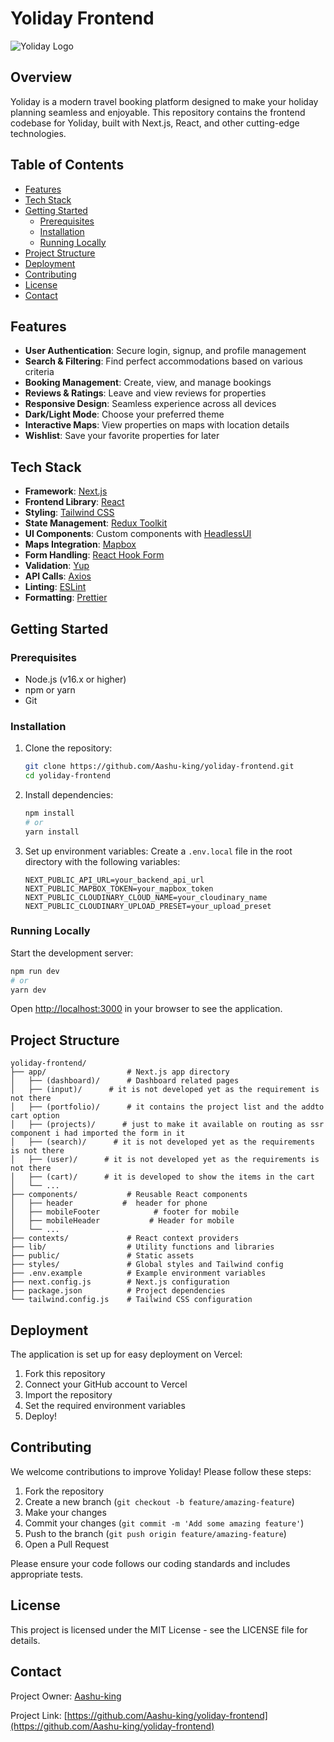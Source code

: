 # Yoliday Frontend

![Yoliday Logo](https://yoliday.vercel.app/images/light-logo.png)

## Overview

Yoliday is a modern travel booking platform designed to make your holiday planning seamless and enjoyable. This repository contains the frontend codebase for Yoliday, built with Next.js, React, and other cutting-edge technologies.

## Table of Contents

- [Features](#features)
- [Tech Stack](#tech-stack)
- [Getting Started](#getting-started)
  - [Prerequisites](#prerequisites)
  - [Installation](#installation)
  - [Running Locally](#running-locally)
- [Project Structure](#project-structure)
- [Deployment](#deployment)
- [Contributing](#contributing)
- [License](#license)
- [Contact](#contact)

## Features

- **User Authentication**: Secure login, signup, and profile management
- **Search & Filtering**: Find perfect accommodations based on various criteria
- **Booking Management**: Create, view, and manage bookings
- **Reviews & Ratings**: Leave and view reviews for properties
- **Responsive Design**: Seamless experience across all devices
- **Dark/Light Mode**: Choose your preferred theme
- **Interactive Maps**: View properties on maps with location details
- **Wishlist**: Save your favorite properties for later

## Tech Stack

- **Framework**: [Next.js](https://nextjs.org/)
- **Frontend Library**: [React](https://reactjs.org/)
- **Styling**: [Tailwind CSS](https://tailwindcss.com/)
- **State Management**: [Redux Toolkit](https://redux-toolkit.js.org/)
- **UI Components**: Custom components with [HeadlessUI](https://headlessui.dev/)
- **Maps Integration**: [Mapbox](https://www.mapbox.com/)
- **Form Handling**: [React Hook Form](https://react-hook-form.com/)
- **Validation**: [Yup](https://github.com/jquense/yup)
- **API Calls**: [Axios](https://axios-http.com/)
- **Linting**: [ESLint](https://eslint.org/)
- **Formatting**: [Prettier](https://prettier.io/)

## Getting Started

### Prerequisites

- Node.js (v16.x or higher)
- npm or yarn
- Git

### Installation

1. Clone the repository:

   ```bash
   git clone https://github.com/Aashu-king/yoliday-frontend.git
   cd yoliday-frontend
   ```

2. Install dependencies:

   ```bash
   npm install
   # or
   yarn install
   ```

3. Set up environment variables:
   Create a `.env.local` file in the root directory with the following variables:
   ```
   NEXT_PUBLIC_API_URL=your_backend_api_url
   NEXT_PUBLIC_MAPBOX_TOKEN=your_mapbox_token
   NEXT_PUBLIC_CLOUDINARY_CLOUD_NAME=your_cloudinary_name
   NEXT_PUBLIC_CLOUDINARY_UPLOAD_PRESET=your_upload_preset
   ```

### Running Locally

Start the development server:

```bash
npm run dev
# or
yarn dev
```

Open [http://localhost:3000](http://localhost:3000) in your browser to see the application.

## Project Structure

```
yoliday-frontend/
├── app/                  # Next.js app directory
│   ├── (dashboard)/      # Dashboard related pages
│   ├── (input)/      # it is not developed yet as the requirement is not there
│   ├── (portfolio)/      # it contains the project list and the addto cart option
│   ├── (projects)/      # just to make it available on routing as ssr component i had imported the form in it
│   ├── (search)/      # it is not developed yet as the requirements is not there
│   ├── (user)/      # it is not developed yet as the requirements is not there
│   ├── (cart)/      # it is developed to show the items in the cart
│   └── ...
├── components/           # Reusable React components
│   ├── header           #  header for phone
│   ├── mobileFooter            # footer for mobile
│   ├── mobileHeader           # Header for mobile
│   └── ...
├── contexts/             # React context providers
├── lib/                  # Utility functions and libraries
├── public/               # Static assets
├── styles/               # Global styles and Tailwind config
├── .env.example          # Example environment variables
├── next.config.js        # Next.js configuration
├── package.json          # Project dependencies
└── tailwind.config.js    # Tailwind CSS configuration
```

## Deployment

The application is set up for easy deployment on Vercel:

1. Fork this repository
2. Connect your GitHub account to Vercel
3. Import the repository
4. Set the required environment variables
5. Deploy!

## Contributing

We welcome contributions to improve Yoliday! Please follow these steps:

1. Fork the repository
2. Create a new branch (`git checkout -b feature/amazing-feature`)
3. Make your changes
4. Commit your changes (`git commit -m 'Add some amazing feature'`)
5. Push to the branch (`git push origin feature/amazing-feature`)
6. Open a Pull Request

Please ensure your code follows our coding standards and includes appropriate tests.

## License

This project is licensed under the MIT License - see the LICENSE file for details.

## Contact

Project Owner: [Aashu-king](https://github.com/Aashu-king)

Project Link: [https://github.com/Aashu-king/yoliday-frontend](https://github.com/Aashu-king/yoliday-frontend)
